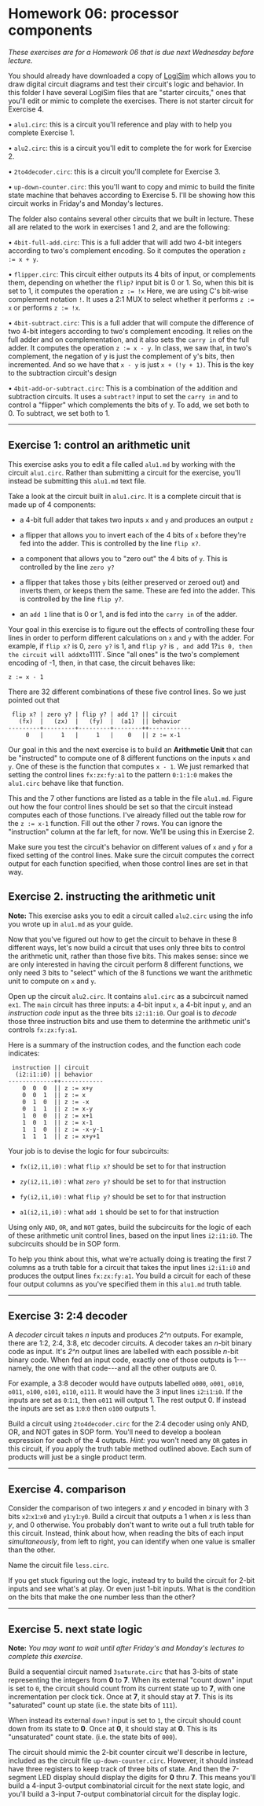 # Homework 06: processor components

*These exercises are for a Homework 06 that is due
next Wednesday before lecture.*

You should already have downloaded a copy of
[LogiSim](http://www.cburch.com/logisim/) which allows you to draw
digital circuit diagrams and test their circuit's logic and
behavior. In this folder I have several LogiSim files 
that are "starter circuits," ones that you'll edit or 
mimic to complete the exercises. There is not starter circuit
for Exercise 4.

• `alu1.circ`: this is a circuit you'll reference and play with
to help you complete Exercise 1.

• `alu2.circ`: this is a circuit you'll edit to complete the 
for work for Exercise 2.

• `2to4decoder.circ`: this is a circuit you'll complete for 
Exercise 3.

• `up-down-counter.circ`: this you'll want to copy and mimic to build
the finite state machine that behaves according to Exercise 5. I'll
be showing how this circuit works in Friday's and Monday's lectures.

The folder also contains several other circuits that we built in
lecture. These all are related to the work in exercises 1 and 2, and
are the following:

• `4bit-full-add.circ`: This is a full adder that will add two
4-bit integers according to two's complement encoding. So it
computes the operation `z := x + y`.

• `flipper.circ`: This circuit either outputs its 4 bits of
input, or complements them, depending on whether the `flip?`
input bit is 0 or 1. So, when this bit is set to 1, it computes
the operation `z := !x` Here, we are using C's bit-wise complement
notation `!`. It uses a 2:1 MUX to select whether it performs
`z := x` or performs `z := !x`.

• `4bit-subtract.circ`: This is a full adder that will compute
the difference of two 4-bit integers according to two's complement
encoding. It relies on the full adder and on complementation,
and it also sets the `carry in` of the full adder. It computes
the operation `z := x - y`. In class, we saw that, in two's complement,
the negation of y is just the complement of y's bits, then incremented.
And so we have that `x - y` is just `x + (!y + 1)`. This is the key to
the subtraction circuit's design

• `4bit-add-or-subtract.circ`: This is a combination of the addition
and subtraction circuits. It uses a `subtract?` input to set the 
`carry in` and to control a "flipper" which complements the bits of y.
To add, we set both to 0. To subtract, we set both to 1.


---

Exercise 1: control an arithmetic unit
------------------------------------------

This exercise asks you to edit a file called `alu1.md` by working
with the circuit `alu1.circ`. Rather than submitting a circuit for
the exercise, you'll instead be submitting this `alu1.md` text file.

Take a look at the circuit built in `alu1.circ`. It is a complete
circuit that is made up of 4 components:

* a 4-bit full adder that takes two inputs `x` and `y` and produces
an output `z`

* a flipper that allows you to invert each of the 4 bits of `x` before 
they're fed into the adder. This is controlled by the line `flip x?`.

* a component that allows you to "zero out" the 4 bits of `y`. This is
controlled by the line `zero y?`

* a flipper that takes those `y` bits (either preserved or zeroed out)
and inverts them, or keeps them the same. These are fed into the adder.
This is controlled by the line `flip y?`. 

* an `add 1` line that is 0 or 1, and is fed into the `carry in` of the
adder.

Your goal in this exercise is to figure out the effects of controlling
these four lines in order to perform different calculations on `x` 
and `y` with the adder. For example, if `flip x?` is 0, `zero y?` is 1,
and `flip y?` is `, and `add 1?` is 0, then the circuit will add `x` to
`1111`. Since "all ones" is the two's complement encoding of -1, then,
in that case, the circuit behaves like:

    z := x - 1

There are 32 different combinations of these five control lines. So we
just pointed out that

     flip x? | zero y? | flip y? | add 1? || circuit
       (fx)  |   (zx)  |   (fy)  |  (a1)  || behavior
    ---------+---------+---------+--------++------------
         0   |     1   |     1   |    0   || z := x-1

Our goal in this and the next exercise is to build an **Arithmetic Unit**
that can be "instructed" to compute one of 8 different functions on the
inputs `x` and `y`. One of these is the function that computes `x - 1`.
We just remarked that setting the control lines `fx:zx:fy:a1` to the
pattern `0:1:1:0` makes the `alu1.circ` behave like that function.

This and the 7 other functions are listed as a table in the file `alu1.md`.
Figure out how the four control lines should be set so that the circuit
instead computes each of those functions. I've already filled out the table
row for the `z := x-1` function. Fill out the other 7 rows. You can ignore
the "instruction" column at the far left, for now. We'll be using this in
Exercise 2.

Make sure you test the circuit's behavior on different values of `x` and `y`
for a fixed setting of the control lines. Make sure the circuit computes the
correct output for each function specified, when those control lines are
set in that way.

Exercise 2. instructing the arithmetic unit
-------------------------------------------

**Note:** This exercise asks you to edit a circuit called `alu2.circ`
using the info you wrote up in `alu1.md` as your guide.

Now that you've figured out how to get the circuit to behave in these 8
different ways, let's now build a circuit that uses only three bits to
control the arithmetic unit, rather than those five bits. This makes 
sense: since we are only interested in having the circuit perform 8
different functions, we only need 3 bits to "select" which of the 8
functions we want the arithmetic unit to compute on `x` and `y`.

Open up the circuit `alu2.circ`. It contains `alu1.circ` as a subcircuit
named `ex1`. The `main` circuit has three inputs: a 4-bit input `x`,
a 4-bit input `y`, and an *instruction code* input as the three bits
`i2:i1:i0`. Our goal is to *decode* those three instruction bits
and use them to determine the arithmetic unit's controls `fx:zx:fy:a1`.

Here is a summary of the instruction codes, and the function each 
code indicates:

     instruction || circuit 
      (i2:i1:i0) || behavior
    -------------++------------
        0  0  0  || z := x+y
        0  0  1  || z := x
        0  1  0  || z := -x
        0  1  1  || z := x-y
        1  0  0  || z := x+1
        1  0  1  || z := x-1
        1  1  0  || z := -x-y-1
        1  1  1  || z := x+y+1

Your job is to devise the logic for four subcircuits:

* `fx(i2,i1,i0)` : what `flip x?` should be set to 
for that instruction

* `zy(i2,i1,i0)` : what `zero y?` should be set to 
for that instruction

* `fy(i2,i1,i0)` : what `flip y?` should be set to
for that instruction

* `a1(i2,i1,i0)` : what `add 1` should be set to
for that instruction

Using only `AND`, `OR`, and `NOT` gates, build the
subcircuits for the logic of each of these arithmetic 
unit control lines, based on the input lines `i2:i1:i0`.
The subcircuits should be in SOP form.

To help you think about this, what we're actually 
doing is treating the first 7 columns as a truth
table for a circuit that takes the input lines `i2:i1:i0`
and produces the output lines `fx:zx:fy:a1`. You build
a circuit for each of these four output columns as
you've specified them in this `alu1.md` truth table.

---

Exercise 3: 2:4 decoder
-----------------------

A *decoder* circuit takes *n* inputs and produces *2^n* outputs. For
example, there are 1:2, 2:4, 3:8, etc decoder circuits. A decoder
takes an *n*-bit binary code as input. It's *2^n* output lines are
labelled with each possible *n*-bit binary code.  When fed an input
code, exactly one of those outputs is 1---namely, the one with that
code---and all the other outputs are 0.

For example, a 3:8 decoder would have outputs labelled `o000`, `o001`,
`o010`, `o011`, `o100`, `o101`, `o110`, `o111`. It would have the 3
input lines `i2`:`i1`:`i0`.  If the inputs are set as `0`:`1`:`1`,
then `o011` will output 1. The rest output 0.  If instead the inputs
are set as `1`:`0`:`0` then `o100` outputs 1.

Build a circuit using `2to4decoder.circ` for the 2:4 decoder using only
AND, OR, and NOT gates in SOP form. You'll need to develop a boolean
expression for each of the 4 outputs. *Hint:* you won't need any `OR`
gates in this circuit, if you apply the truth table method outlined
above.  Each sum of products will just be a single product term.

---

Exercise 4. comparison
----------------------

Consider the comparison of two integers *x* and *y* encoded in binary
with 3 bits `x2`:`x1`:`x0` and `y1`:`y1`:`y0`. Build a circuit
that outputs a 1 when *x* is less than *y*, and 0 otherwise. You probably
don't want to write out a full truth table for this circuit. Instead,
think about how, when reading the bits of each input *simultaneously*,
from left to right, you can identify when one value is smaller than the
other.

Name the circuit file `less.circ`.

If you get stuck figuring out the logic, instead try to build the
circuit for 2-bit inputs and see what's at play. Or even just 1-bit
inputs. What is the condition on the bits that make the one number
less than the other?

---

Exercise 5. next state logic
----------------------------

**Note:** *You may want to wait until after Friday's and Monday's lectures to complete 
this exercise.*

Build a sequential circuit named `3saturate.circ` that has 3-bits of
state representing the integers from **0** to **7**. When its external
"count down" input is set to `0`, the circuit should count from its
current state up to **7**, with one incrementation per clock
tick. Once at **7**, it should stay at **7**.  This is its "saturated"
count up state (i.e.  the state bits of `111`).

When instead its external `down?` input is set to `1`, the circuit 
should count down from its state to **0**. Once at **0**, it should
stay at **0**. This is its "unsaturated" count state. (i.e. the
state bits of `000`).

The circuit should mimic the 2-bit counter circuit we'll describe in
lecture, included as the circuit file `up-down-counter.circ`. However,
it should instead have three registers to keep track of three bits of
state. And then the 7-segment LED display should display the digits
for **0** thru **7**. This means you'll build a 4-input 3-output
combinatorial circuit for the next state logic, and you'll build a
3-input 7-output combinatorial circuit for the display logic.


